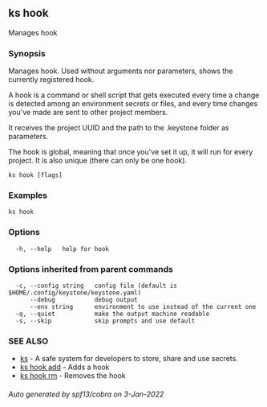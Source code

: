 ## ks hook

Manages hook

### Synopsis

Manages hook.
Used without arguments nor parameters, shows the currently registered hook.

A hook is a command or shell script that gets executed every time a change
is detected among an environment secrets or files, and every time changes
you've made are sent to other project members.

It receives the project UUID and the path to the .keystone folder as parameters.

The hook is global, meaning that once you've set it up, it will run for every
project.
It is also unique (there can only be one hook).

```
ks hook [flags]
```

### Examples

```
ks hook
```

### Options

```
  -h, --help   help for hook
```

### Options inherited from parent commands

```
  -c, --config string   config file (default is $HOME/.config/keystone/keystone.yaml)
      --debug           debug output
      --env string      environment to use instead of the current one
  -q, --quiet           make the output machine readable
  -s, --skip            skip prompts and use default
```

### SEE ALSO

* [ks](ks.md)	 - A safe system for developers to store, share and use secrets.
* [ks hook add](ks_hook_add.md)	 - Adds a hook
* [ks hook rm](ks_hook_rm.md)	 - Removes the hook

###### Auto generated by spf13/cobra on 3-Jan-2022
